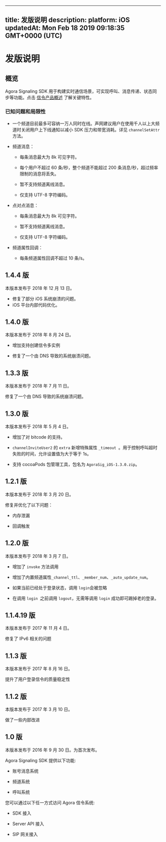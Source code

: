 
---
title: 发版说明
description: 
platform: iOS
updatedAt: Mon Feb 18 2019 09:18:35 GMT+0000 (UTC)
---
# 发版说明
## 概览

Agora Signaling SDK 用于构建实时通信场景，可实现呼叫、消息传递、状态同步等功能。点击 [信令产品概述](https://docs.agora.io/cn/Signaling/product_signaling?platform=All%20Platforms) 了解关键特性。

### 已知问题和局限性

-   一个频道目前最多可容纳一万人同时在线。声网建议用户在使用千人以上大频道时关闭用户上下线通知以减小 SDK 压力和带宽消耗。详见 `channelSetAttr` 方法。

-   频道消息：

    -   每条消息最大为 8k 可见字符。

    -   每个用户不超过 60 条/秒，整个频道不能超过 200 条消息/秒，超过频率限制的消息将丢失。

    -   暂不支持频道离线消息。

    -   仅支持 UTF-8 字符编码。

-   点对点消息：

    -   每条消息最大为 8k 可见字符。

    -   暂不支持频道离线消息。

    -   仅支持 UTF-8 字符编码。

-   频道属性回调：

    -   每条频道属性回调不超过 10 条/s。

## 1.4.4 版 

本版本发布于 2018 年 12 月 13 日。

- 修复了部分 iOS 系统崩溃的问题。
- iOS 平台内部代码优化。

## 1.4.0 版 

本版本发布于 2018 年 8 月 24 日。

-   增加支持创建信令多实例

-   修复了一个由 DNS 导致的系统崩溃问题。


## 1.3.3 版 

本版本发布于 2018 年 7 月 11 日。

修复了一个由 DNS 导致的系统崩溃问题。

## 1.3.0 版

本版本发布于 2018 年 5 月 4 日。

-   增加了对 bitcode 的支持。

-   `channelInviteUser2` 的 `extra` 新增特殊属性 `_timeout `。用于控制呼叫超时失败的时间，允许设置值为大于等于 1s。

-   支持 cocoaPods 包管理工具，包名为 `AgoraSig_iOS-1.3.0.zip`。


## 1.2.1 版 

本版本发布于 2018 年 3 月 20 日。

修复并优化了以下问题：

-   内存泄漏

-   回调触发


## 1.2.0 版 

本版本发布于 2018 年 3 月 7 日。

-   增加了 `invoke` 方法调用

-   增加了内置频道属性`_channel_ttl`、`_member_num`、`_auto_update_num`。

-   如果当前已经处于登录状态，调用 `login`会被忽略

-   在调用 `login `之前调用 `logout`，无需等调用 `login` 成功即可踢掉老的登录。


## 1.1.4.19 版

本版本发布于 2017 年 11 月 4 日。

修复了 IPv6 相关的问题

## 1.1.3 版 

本版本发布于 2017 年 8 月 16 日。

提升了用户登录信令的质量稳定性

## 1.1.2 版 

本版本发布于 2017 年 3 月 10 日。

做了一些内部改进

## 1.0 版 

本版本发布于 2016 年 9 月 30 日。为首次发布。

Agora Signaling SDK 提供以下功能:

-   账号消息系统

-   频道系统

-   呼叫系统


您可以通过以下任一方式访问 Agora 信令系统:

-   SDK 接入

-   Server API 接入

-   SIP 网关接入



